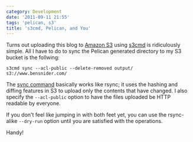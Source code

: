 ```yaml
---
category: Development
date: '2011-09-11 21:55'
tags: 'pelican, s3'
title: 's3cmd, Pelican, and You'
---
```


Turns out uploading this blog to [Amazon S3](http://aws.amazon.com/s3/)
using [s3cmd](http://s3tools.org/s3cmd) is ridiculously simple. All I
have to do to sync the Pelican generated directory to my S3 bucket is
the follwing:

``` {.sourceCode .bash}
s3cmd sync --acl-public --delete-removed output/ s3://www.bensnider.com/
```

The [sync command](http://s3tools.org/s3cmd-sync) basically works like
rsync; it uses the hashing and diffing features in S3 to upload only the
contents that have changed. I also specify the `--acl-public` option to
have the files uploaded be HTTP readable by everyone.

If you don't feel like jumping in with both feet yet, you can use the
rsync-alike `--dry-run` option until you are satisfied with the
operations.

Handy!

